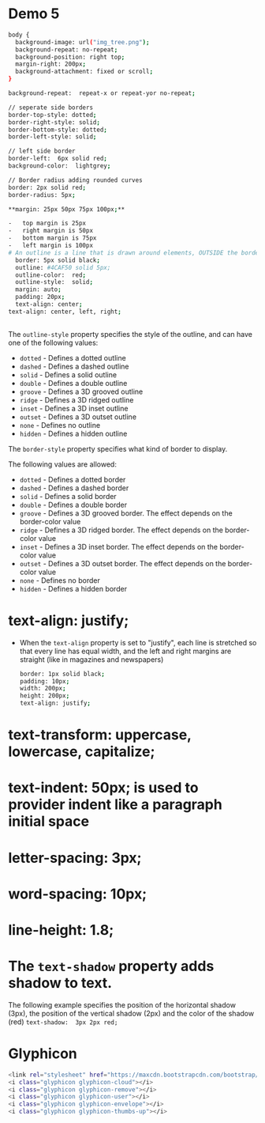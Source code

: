 # Demo 5
```sh
body {
  background-image: url("img_tree.png");
  background-repeat: no-repeat;
  background-position: right top;
  margin-right: 200px;
  background-attachment: fixed or scroll;
}

background-repeat:  repeat-x or repeat-yor no-repeat;

// seperate side borders
border-top-style: dotted;
border-right-style: solid;
border-bottom-style: dotted;
border-left-style: solid;

// left side border
border-left:  6px solid red;  
background-color:  lightgrey;

// Border radius adding rounded curves
border: 2px solid red;
border-radius: 5px;

**margin: 25px 50px 75px 100px;**

-   top margin is 25px
-   right margin is 50px
-   bottom margin is 75px
-   left margin is 100px
# An outline is a line that is drawn around elements, OUTSIDE the borders, to make the element "stand out". Adding border outside border 
  border: 5px solid black;
  outline: #4CAF50 solid 5px;
  outline-color:  red;
  outline-style:  solid; 
  margin: auto;  
  padding: 20px;
  text-align: center;
text-align: center, left, right;
  
```
The  `outline-style`  property specifies the style of the outline, and can have one of the following values:

-   `dotted`  - Defines a dotted outline
-   `dashed`  - Defines a dashed outline
-   `solid`  - Defines a solid outline
-   `double`  - Defines a double outline
-   `groove`  - Defines a 3D grooved outline
-   `ridge`  - Defines a 3D ridged outline
-   `inset`  - Defines a 3D inset outline
-   `outset`  - Defines a 3D outset outline
-   `none`  - Defines no outline
-   `hidden`  - Defines a hidden outline

The  `border-style`  property specifies what kind of border to display.

The following values are allowed:

-   `dotted`  - Defines a dotted border
-   `dashed`  - Defines a dashed border
-   `solid`  - Defines a solid border
-   `double`  - Defines a double border
-   `groove`  - Defines a 3D grooved border. The effect depends on the border-color value
-   `ridge`  - Defines a 3D ridged border. The effect depends on the border-color value
-   `inset`  - Defines a 3D inset border. The effect depends on the border-color value
-   `outset`  - Defines a 3D outset border. The effect depends on the border-color value
-   `none`  - Defines no border
-   `hidden`  - Defines a hidden border


# text-align:  justify;
- When the `text-align` property is set to "justify", each line is stretched so that every line has equal width, and the left and right margins are straight (like in magazines and newspapers)
  ```sh
  border: 1px solid black;
  padding: 10px;
  width: 200px;
  height: 200px;
  text-align: justify;
  ```
# text-transform: uppercase, lowercase, capitalize;

# text-indent: 50px; is used to provider indent like a paragraph initial space

# letter-spacing: 3px; 
# word-spacing: 10px;
# line-height:  1.8;

# The  `text-shadow`  property adds shadow to text.

The following example specifies the position of the horizontal shadow (3px), the position of the vertical shadow (2px) and the color of the shadow (red)
``` text-shadow:  3px 2px red; ```

# Glyphicon
```sh
<link rel="stylesheet" href="https://maxcdn.bootstrapcdn.com/bootstrap/3.3.7/css/bootstrap.min.css">
<i class="glyphicon glyphicon-cloud"></i>  
<i class="glyphicon glyphicon-remove"></i>  
<i class="glyphicon glyphicon-user"></i>  
<i class="glyphicon glyphicon-envelope"></i>  
<i class="glyphicon glyphicon-thumbs-up"></i>

```

